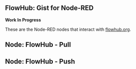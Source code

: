 ## FlowHub: Gist for Node-RED

**Work In Progress**

These are the Node-RED nodes that interact with [flowhub.org](flowhub.org).

## Node: FlowHub - Pull

## Node: FlowHub - Push
